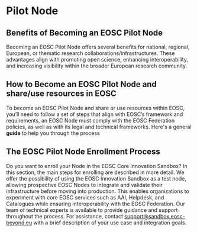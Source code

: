 #  Pilot Node

## Benefits of Becoming an EOSC Pilot Node

Becoming an EOSC Pilot Node offers several benefits for national, regional, European, or thematic research collaborations/infrastructures. These advantages align with promoting open science, enhancing interoperability, and increasing visibility within the broader European research community.

## How to Become an EOSC Pilot Node and share/use resources in EOSC 

To become an EOSC Pilot Node and share or use resources within EOSC, you’ll need to follow a set of steps that align with EOSC’s framework and requirements, an EOSC Node must comply with the EOSC Federation policies, as well as with its legal and technical frameworks. Here's a general **guide** to help you through the process

## The EOSC Pilot Node Enrollment Process

Do you want to enroll your Node in the EOSC Core Innovation Sandbox? In this section, the main steps for enrolling are described in more detail. We offer the possibility of using the EOSC Innovation Sandbox as a test node, allowing prospective EOSC Nodes to integrate and validate their infrastructure before moving into production. This enables organizations to experiment with core EOSC services such as AAI, Helpdesk, and Catalogues while ensuring interoperability with the EOSC Federation. Our team of technical experts is available to provide guidance and support throughout the process. For assistance, contact support@sandbox.eosc-beyond.eu with a brief description of your use case and integration goals.
